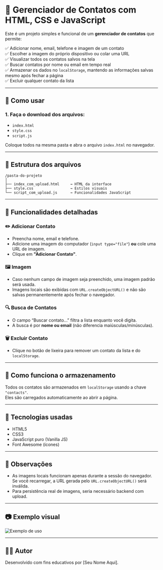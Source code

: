 # 📇 Gerenciador de Contatos com HTML, CSS e JavaScript

Este é um projeto simples e funcional de um **gerenciador de contatos** que permite:

✅ Adicionar nome, email, telefone e imagem de um contato  
✅ Escolher a imagem do próprio dispositivo ou colar uma URL  
✅ Visualizar todos os contatos salvos na tela  
✅ Buscar contatos por nome ou email em tempo real  
✅ Armazenar os dados no `localStorage`, mantendo as informações salvas mesmo após fechar a página  
✅ Excluir qualquer contato da lista  

---

## 🚀 Como usar

### 1. Faça o download dos arquivos:

- `index.html`
- `style.css`
- `script.js`

Coloque todos na mesma pasta e abra o arquivo `index.html` no navegador.

---

## 📁 Estrutura dos arquivos

```
/pasta-do-projeto
│
├── index_com_upload.html     → HTML da interface
├── style.css                 → Estilos visuais
└── script_com_upload.js      → Funcionalidades JavaScript
```

---

## 🧠 Funcionalidades detalhadas

### ✏️ Adicionar Contato

- Preencha nome, email e telefone.
- Adicione uma imagem do computador (`input type="file"`) **ou** cole uma URL de imagem.
- Clique em **"Adicionar Contato"**.

### 🖼️ Imagem

- Caso nenhum campo de imagem seja preenchido, uma imagem padrão será usada.
- Imagens locais são exibidas com `URL.createObjectURL()` e não são salvas permanentemente após fechar o navegador.

### 🔍 Busca de Contatos

- O campo “Buscar contato...” filtra a lista enquanto você digita.
- A busca é por **nome ou email** (não diferencia maiúsculas/minúsculas).

### 🗑️ Excluir Contato

- Clique no botão de lixeira para remover um contato da lista e do `localStorage`.

---

## 💾 Como funciona o armazenamento

Todos os contatos são armazenados em `localStorage` usando a chave `"contacts"`.  
Eles são carregados automaticamente ao abrir a página.

---

## 🧪 Tecnologias usadas

- HTML5
- CSS3
- JavaScript puro (Vanilla JS)
- Font Awesome (ícones)

---

## 📌 Observações

- As imagens locais funcionam apenas durante a sessão do navegador. Se você recarregar, a URL gerada pelo `URL.createObjectURL()` será inválida.
- Para persistência real de imagens, seria necessário backend com upload.

---

## 📷 Exemplo visual

![Exemplo de uso](https://www.w3schools.com/howto/img_avatar.png)

---

## 👨‍💻 Autor

Desenvolvido com fins educativos por [Seu Nome Aqui].

